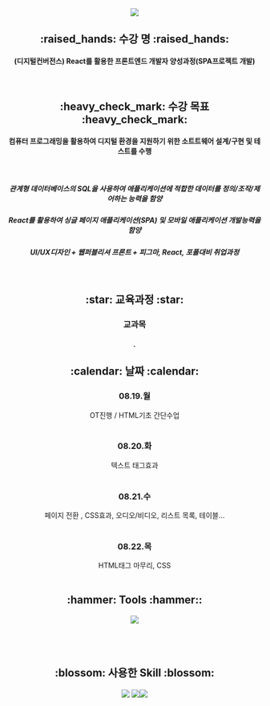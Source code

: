 <div align=center>
   <img src="https://capsule-render.vercel.app/api?type=waving&color=auto&height=200&section=header&text=그린컴퓨터아카데미&fontSize=90&fontColor=blue" />

<h2> :raised_hands: 수강 명 :raised_hands: </h2>
<h4> (디지털컨버전스) React를 활용한 프론트엔드 개발자 양성과정(SPA프로젝트 개발) </h4> <br>
  
  <h2> :heavy_check_mark: 수강 목표 :heavy_check_mark: </h2>
  <h4> 컴퓨터 프로그래밍을 활용하여 디지털 환경을 지원하기 위한 소트트웨어 설계/구현 및 테스트를 수행 </h4> <br>
  <h5> 관계형 데이터베이스의 SQL을 사용하여 애플리케이션에 적합한 데이터를 정의/조작/제어하는 능력을 함양</h5>
  <h5> React를 활용하여 싱글 페이지 애플리케이션(SPA) 및 모바일 애플리케이션 개발능력을 함양</h5>
  <h5> UI/UX디자인 + 웹퍼블리셔 프론트 + 피그마, React, 포폴대비 취업과정</h5><br>
  
  <h2> :star: 교육과정 :star: </h2>
  <h3> 교과목 </h3>
  <h5> . </h5>

  
  <h2> :calendar: 날짜 :calendar: </h2>
  <h3> 08.19.월 </h3>
   OT진행 / HTML기초 간단수업 <br> <br>
  <h3> 08.20.화 </h3>
   텍스트 태그효과  <br> <br> 
  <h3> 08.21.수 </h3>
   페이지 전환 , CSS효과, 오디오/비디오, 리스트 목록, 테이블… <br> <br> 
  <h3> 08.22.목 </h3>
   HTML태그 마무리, CSS <br> <br>  

  <h2> :hammer: Tools :hammer:: </h2>
  <h4> <img src="https://img.shields.io/badge/eclipse-2C2255?style=flat-square&logo=Visual Studio&logoColor=white"/> </h4> <br><br>
  
  <h2> :blossom: 사용한 Skill :blossom: </h2>
  <h4> <img src="https://img.shields.io/badge/HTML-E04F11?style=flat-square&logo=HTML5&logoColor=white"/> <img src="https://img.shields.io/badge/CSS-1342DD?style=flat-square&logo=CSS3&logoColor=white"/><img src="https://img.shields.io/badge/git-24292F?style=flat-square&logo=github&logoColor=white"/> </h4> <br><br>
  
 

</div>
